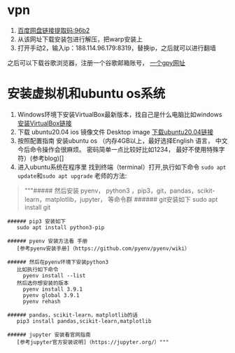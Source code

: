 # vpn
1. [百度网盘链接提取码:96b2](https://wwrx.lanzoum.com/icTU70uuwe5c)
2. 从该网址下载安装包进行解压，把warp安装上
3. 打开手动2，输入ip：188.114.96.179:8319，替换ip，之后就可以进行翻墙

之后可以下载谷歌浏览器，注册一个谷歌邮箱账号，
[一个gpy网址](https://poe.com/ChatGPT)


# 安装虚拟机和ubuntu os系统
1. Windows环境下安装VirtualBox最新版本，找自己是什么电脑比如windows [ 安装VirtualBox链接](https://www.oracle.com/jp/virtualization/technologies/vm/downloads/virtualbox-downloads.html)
2. 下载 ubuntu20.04 ios 镜像文件 Desktop image [下载ubuntu20.04链接](https://releases.ubuntu.com/focal/)
3. 按照配置指南 安装ubuntu os （内存4GB以上，最好选择English 语言， 中文今后命令操作会很麻烦。 密码简单一点比较好比如1234， 最好不使用特殊字符）(参考blog)[]
4. 进入ubuntu系统在程序里 找到终端（terminal）打开,执行如下命令 `sudo apt update`和`sudo apt upgrade`
老师的方法:
> """##### 然后安装 pyenv， python3 ，pip3，git，pandas，scikit-learn，matplotlib，jupyter， 等命令群
    ###### git安装如下
       sudo apt install git

    ###### pip3 安装如下
       sudo apt install python3-pip

    ###### pyenv 安装方法看 手册 
       [参考pyenv安装手册]（https://github.com/pyenv/pyenv/wiki）

    ###### 然后在pyenv环境下安装python3
       比如执行如下命令
         pyenv install --list
       然后选你想安装的版本
         pyenv install 3.9.1
         pyenv global 3.9.1
         pyenv rehash

    ###### pandas，scikit-learn，matplotlib的话
       pip3 install pandas,scikit-learn,matplotlib

    ###### jupyter 安装看官网指南
       [参考jupyter官方安装说明]（https://jupyter.org/）"""



